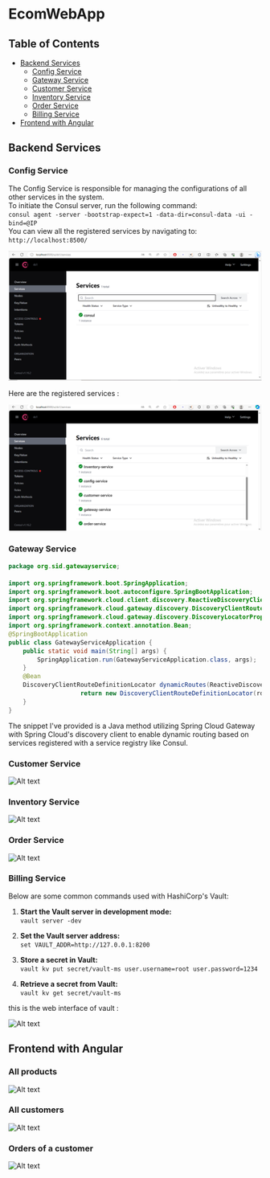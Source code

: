 # EcomWebApp
## Table of Contents
- [Backend Services](#backend-services)
  - [Config Service](#config-service)
  - [Gateway Service](#gateway-service)
  - [Customer Service](#customer-service)
  - [Inventory Service](#inventory-service)
  - [Order Service](#order-service)
  - [Billing Service](#billing-service)
- [Frontend with Angular](#frontend-with-angular)

  
## Backend Services

### Config Service
The Config Service is responsible for managing the configurations of all other services in the system.<br>
To initiate the Consul server, run the following command:<br>
`consul agent -server -bootstrap-expect=1 -data-dir=consul-data -ui -bind=@IP`<br>
You can view all the registered services by navigating to:<br>
`http://localhost:8500/`

![Alt text](/micro-services/consul-interface.PNG)

Here are the registered services : 

![Alt text](/micro-services/services.PNG)

### Gateway Service

```java
package org.sid.gatewayservice;

import org.springframework.boot.SpringApplication;
import org.springframework.boot.autoconfigure.SpringBootApplication;
import org.springframework.cloud.client.discovery.ReactiveDiscoveryClient;
import org.springframework.cloud.gateway.discovery.DiscoveryClientRouteDefinitionLocator;
import org.springframework.cloud.gateway.discovery.DiscoveryLocatorProperties;
import org.springframework.context.annotation.Bean;
@SpringBootApplication
public class GatewayServiceApplication {
	public static void main(String[] args) {
		SpringApplication.run(GatewayServiceApplication.class, args);
	}
	@Bean
	DiscoveryClientRouteDefinitionLocator dynamicRoutes(ReactiveDiscoveryClient rdc , DiscoveryLocatorProperties dlp){
                    return new DiscoveryClientRouteDefinitionLocator(rdc,dlp);
	}
}

````

The snippet I've provided is a Java method utilizing Spring Cloud Gateway with Spring Cloud's discovery client to enable dynamic routing based on services registered with a service registry like Consul.

### Customer Service

![Alt text](/micro-services/customers.PNG)

### Inventory Service

![Alt text](/micro-services/products.PNG)

### Order Service

![Alt text](/micro-services/orders.PNG)

### Billing Service
Below are some common commands used with HashiCorp's Vault:

1. **Start the Vault server in development mode:** <br>
  `vault server -dev`

2. **Set the Vault server address:** <br>
   `set VAULT_ADDR=http://127.0.0.1:8200`
3. **Store a secret in Vault:** <br>
   `vault kv put secret/vault-ms user.username=root user.password=1234`
4. **Retrieve a secret from Vault:** <br>
   `vault kv get secret/vault-ms`

this is the web interface of vault :
   
![Alt text](/micro-services/vault.PNG)

## Frontend with Angular
### All products

![Alt text](/micro-services/allProduct.PNG)

### All customers

![Alt text](/micro-services/allCustomers.PNG)

### Orders of a customer

![Alt text](/micro-services/orders3.PNG)





